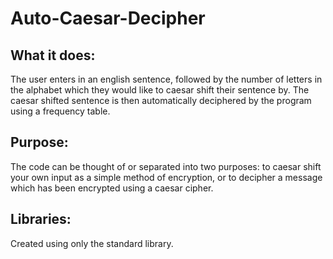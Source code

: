 # Auto-Caesar-Decipher
## What it does:
The user enters in an english sentence, followed by the number of letters in the alphabet which they would like to caesar shift their sentence by.
The caesar shifted sentence is then automatically deciphered by the program using a frequency table.
## Purpose:
The code can be thought of or separated into two purposes: to caesar shift your own input as a simple method of encryption, or to decipher a message which has been encrypted using a caesar cipher.
## Libraries: 
Created using only the standard library.
